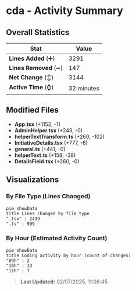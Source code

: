 # cda - Activity Summary 

## Overall Statistics

| Stat                   | Value                                                             |
| ---------------------- | ----------------------------------------------------------------- |
| **Lines Added** (➕)   | 3291                                          |
| **Lines Removed** (➖) | 147                                        |
| **Net Change** (↕)    | 3144                |
| **Active Time** (⌚)   | 32 minutes |


## Modified Files
- **App.tsx** (+1152, -1)
- **AdminHelper.tsx** (+243, -0)
- **helperTextTransform.ts** (+260, -102)
- **InitiativeDetails.tsx** (+777, -6)
- **general.ts** (+441, -0)
- **helperText.ts** (+158, -38)
- **DetailsField.tsx** (+260, -0)

## Visualizations

### By File Type (Lines Changed)

```mermaid
pie showData
title Lines changed by file type
".tsx" : 2439
".ts" : 999
```

### By Hour (Estimated Activity Count)

```mermaid
pie showData
title Coding activity by hour (count of changes)
"09h" : 2
"10h" : 13
"11h" : 7
```


> **Last Updated:** 02/07/2025, 11:08:45